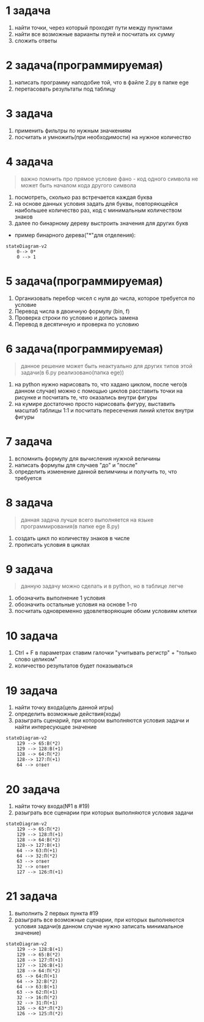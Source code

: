 # 1 задача
1) найти точки, через который проходят пути между пунктами
2) найти все возможные варианты путей и посчитать их сумму
3) сложить ответы

# 2 задача(программируемая)
1) написать программу наподобие той, что в файле 2.py в папке ege
2) перетасовать результаты под таблицу

# 3 задача
1) применить фильтры по нужным значкениям
2) посчитать и умножить(при необходимости) на нужное количество

# 4 задача
> важно помнить про прямое условие фано - код одного символа не может быть началом кода другого символа
1) посмотреть, сколько раз встречается каждая буква
2) на основе данных условия задать для буквы, повторяющейся наибольшее количество раз, код с минимальным количеством знаков
3) далее по бинарному дереву выстроить значения для других букв
- пример бинарного дерева("*"для отделения):
~~~mermaid
stateDiagram-v2
    0--> 0*
    0 --> 1
~~~

# 5 задача(программируемая)
1) Организовать перебор чисел с нуля до числа, которое требуется по условие
2) Перевод числа в двоичную формулу (bin, f)
3) Проверка строки по условию и допись замена
4) Перевод в десятичную и проверка по условию

# 6 задача(программируемая)
> данное решение может быть неактуально для других типов этой задачи(в 6.py реализовано(папка ege))
1) на python нужно нарисовать то, что хадано циклом, после чего(в данном случае) можно с помощью циклов расставить точки на рисунке и посчитать те, что оказались внутри фигуры
2) на кумире достаточно просто нарисовать фигуру, выставить масштаб таблицы 1:1 и посчитать пересечения линий клеток внутри фигуры

# 7 задача

1) вспомнить формулу для вычисления нужной величины
2) написать формулы для случаев "до" и "после"
3) определить изменение данной велимчины и получить то, что требуется

# 8 задача 
> данная задача лучше всего выполняется на языке программирования(в папке ege 8.py)
1) создать цикл по количеству знаков в числе
2) прописать условия в циклах


# 9 задача
> данную задачу можно сделать и в python, но в таблице легче
1) обозначить выполнение 1 условия
2) обозначить остальные условия на основе 1-го
3) посчитать одновременно удовлетворяющие обоим условиям клетки

# 10 задача
1) Ctrl + F в параметрах ставим галочки "учитывать регистр" + "только слово целиком"
2) количество результатов будет показываться

# 19 задача
1) найти точку входа(цель данной игры)
2) определить возможные действия(ходы)
3) разыграть сценарий, при котором выполняются условия задачи и найти интересующее значение

~~~ mermaid
stateDiagram-v2
    129 --> 65:В(*2)
    129 --> 128:В(+1)
    128 --> 64:П(*2)
    128--> 127:П(+1)
    64 --> ответ
~~~

# 20 задача
1) найти точку входа(№1 в #19)
2) разыграть все сценарии при которых выполняются условия задачи

~~~ mermaid
stateDiagram-v2
    129 --> 65:П(*2)
    129 --> 128:П(+1)
    128 --> 64:В(*2)
    128--> 127:В(+1)
    64 --> 63:П(+1)
    64 --> 32:П(*2)
    63 --> ответ
    32 --> ответ
    127 --> 126:П(+1)
~~~

# 21 задача
1) выполнить 2 первых пункта #19
2) разыграть все возможные сценарии, при которых выполняются условия задачи(в данном случае нужно записать минимальное значение)

~~~mermaid
stateDiagram-v2
    129 --> 128:В(+1)
    129 --> 65:В(*2)
    128 --> 127:П(+1)
    127 --> 126:В(+1)
    128 --> 64:П(*2)
    65 --> 64:П(+1)
    64 --> 32:В(*2)
    64 --> 63:В(+1)
    63 --> 62:П(+1)
    32 --> 16:П(*2)
    32 --> 31:П(+1)
    126 --> 63*:П(*2)
    126 --> 125:П(*2)
~~~
